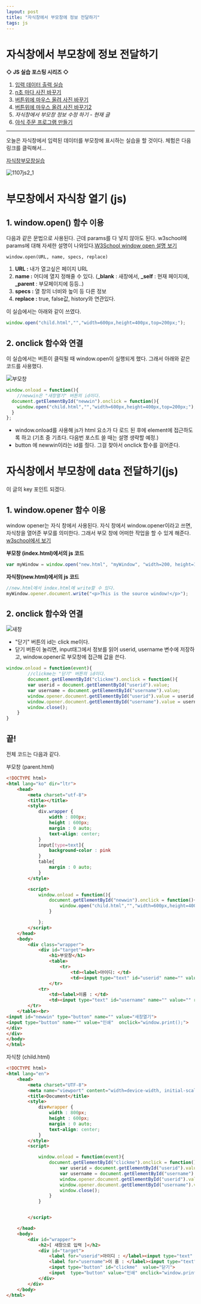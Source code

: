 ```yaml
---
layout: post
title: "자식창에서 부모창에 정보 전달하기"
tags: js
---
```

# 자식창에서 부모창에 정보 전달하기

**◇ JS 실습 포스팅 시리즈 ◇**

1. [입력 데이터 출력 실습](https://yejip.com/pl/2020-11-04-JS_HO1)
2.  [n초 마다 사진 바꾸기](https://yejip.com/pl/2020-11-06-JS_HO2)
3.  [버튼위에 마우스 올려 사진 바꾸기](https://yejip.com/pl/2020-11-07-JS_HO3)
4.  [버튼위에 마우스 올려 사진 바꾸기2](https://yejip.com/pl/2020-11-07-JS_HO4/)
5.  *자식창에서 부모창 정보 수정 하기 - 현재 글*
6.  [야식 주문 프로그램 만들기](https://yejip.com/pl/2020-11-09-JS_HO6/)

---

오늘은 자식창에서 입력된 데이터를 부모창에 표시하는 실습을 할 것이다. 체험은 다음 링크를 클릭해서...

[자식창부모창실습](../html/parent.html)

![1107js2_1](https://user-images.githubusercontent.com/37058233/99170651-b99bf100-274a-11eb-98d5-400c36017522.gif)

# 부모창에서 자식창 열기 (js)

## 1. window.open() 함수 이용

다음과 같은 문법으로 사용된다. 근데 params를 다 넣지 않아도 된다. w3school에 params에 대해 자세한 설명이 나와있다.[W3School window open 설명 보기](https://www.w3schools.com/jsref/met_win_open.asp)

```JS
window.open(URL, name, specs, replace)
```

1. **URL :** 내가 열고싶은 페이지 URL
2. **name :**  어디에 열지 정해줄 수 있다. (**_blank** : 새창에서, **_self** : 현재 페이지에, **_parent** : 부모페이지에 등등..)
3. **specs :** 열 창의 너비와 높이 등 다른 정보
4. **replace :** true, false값, history와 연관있다.

이 실습에서는 아래와 같이 쓰였다.

```js
window.open("child.html","","width=600px,height=400px,top=200px;");
```

## 2. onclick 함수와 연결

이 실습에서는 버튼이 클릭될 때 window.open이 실행되게 했다. 그래서 아래와 같은 코드를 사용했다.

![부모창](https://user-images.githubusercontent.com/37058233/99162304-a0417780-273f-11eb-910a-82af5ff07d9f.PNG)

```javascript
window.onload = function(){
    //newwin은 "새창열기" 버튼의 id이다.
  document.getElementById("newwin").onclick = function(){
    window.open("child.html","","width=600px,height=400px,top=200px;");
  }
};
```

- window.onload를 사용해 js가 html 요소가 다 로드 된 후에 element에 접근하도록 하고 (기초 중 기초다. 다음번 포스트 쓸 때는 설명 생략할 예정.)
- button 에 newwin이라는 id를 줬다. 그걸 찾아서 onclick 함수를 걸어준다.

# 자식창에서 부모창에 data 전달하기(js)

이 글의 key 포인트 되겠다.

## 1. window.opener 함수 이용

window opener는 자식 창에서 사용된다. 자식 창에서 window.opener이라고 쓰면, 자식창을 열어준 부모를 의미한다. 그래서 부모 창에 어떠한 작업을 할 수 있게 해준다. [w3school에서 보기](https://www.w3schools.com/jsref/prop_win_opener.asp)

**부모창 (index.html)에서의 js 코드**

```javascript
var myWindow = window.open("new.html", "myWindow", "width=200, height=100");
```

**자식창(new.html)에서의 js 코드**

```javascript
//new.html에서 index.html에 write할 수 있다.
myWindow.opener.document.write("<p>This is the source window!</p>");
```

## 2. onclick 함수와 연결

![새창](https://user-images.githubusercontent.com/37058233/99162303-9fa8e100-273f-11eb-9a49-45668ede843c.PNG)

- "닫기" 버튼의 id는 click me이다.
- 닫기 버튼이 눌리면, input태그에서 정보를 읽어 userid, username 변수에 저장하고, window.opener로 부모창에 접근해  값을 쓴다.

```javascript
window.onload = function(event){
        //clickme는 "닫기" 버튼의 id이다.
   		document.getElementById("clickme").onclick = function(){
        var userid = document.getElementById("userid").value;
        var username = document.getElementById("username").value;
        window.opener.document.getElementById("userid").value = userid;
        window.opener.document.getElementById("username").value = username;
        window.close();
    }
}
```

## 끝!

전체 코드는 다음과 같다.

부모창 (parent.html)

```html
<!DOCTYPE html>
<html lang="ko" dir="ltr">
    <head>
        <meta charset="utf-8">
        <title></title>
        <style>
            div.wrapper {
                width : 800px;
                height : 600px;
                margin : 0 auto;
                text-align: center;
            }
            input[type=text]{
                background-color : pink
            }
            table{
                margin : 0 auto;
            }
        </style>

        <script>
            window.onload = function(){
                document.getElementById("newwin").onclick = function(){
                    window.open("child.html","","width=600px,height=400px,top=200px;");
                }

            };
        </script>
    </head>
    <body>
        <div class="wrapper">
            <div id="target"><br>
                <h1>부모창</h1>
                <table>
                    <tr>
                        <td><label>아이디: </td>
                        <td><input type="text" id="userid" name="" value="" readonly></label></td>
                </tr>
            <tr>
                <td><label>이름 : </td>
                <td><input type="text" id="username" name="" value="" readonly></label></td>
        </tr>
    </table><br>
<input id="newwin" type="button" name="" value="새창열기">
<input type="button" name="" value="인쇄"  onclick="window.print();">
</div>
</div>
</body>
</html>
```

자식창 (child.html)

```html
<!DOCTYPE html>
<html lang="en">
    <head>
        <meta charset="UTF-8">
        <meta name="viewport" content="width=device-width, initial-scale=1.0">
        <title>Document</title>
        <style>
            div#wrapper {
                width : 800px;
                height : 600px;
                margin : 0 auto;
                text-align: center;
            }
        </style>
        <script>

            window.onload = function(event){
                document.getElementById("clickme").onclick = function(){
                    var userid = document.getElementById("userid").value;
                    var username = document.getElementById("username").value;
                    window.opener.document.getElementById("userid").value = userid;
                    window.opener.document.getElementById("username").value = username;
                    window.close();
                }
            }


        </script>

    </head>
    <body>
        <div id="wrapper">
            <h2>[ 새창으로 입력 ]</h2>
            <div id="target">
                <label for="userid">아이디 : </label><input type="text" id="userid"><br>
                <label for="username">이 름 : </label><input type="text" id="username"><br><br>
                <input type="button" id="clickme"  value="닫기">
                <input  type="button" value="인쇄" onclick="window.print();">
            </div>
        </div>
    </body>
</html>

```
